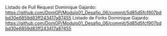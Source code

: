 Listado de Pull Request
Dominique Gajardo: https://github.com/DomGP/Modulo01_Desafio_06/commit/5d85d5fcf907bdbd30e6859d83ff243417a87455
Listado de Forks
Dominique Gajardo: https://github.com/DomGP/Modulo01_Desafio_06/commit/5d85d5fcf907bdbd30e6859d83ff243417a87455

